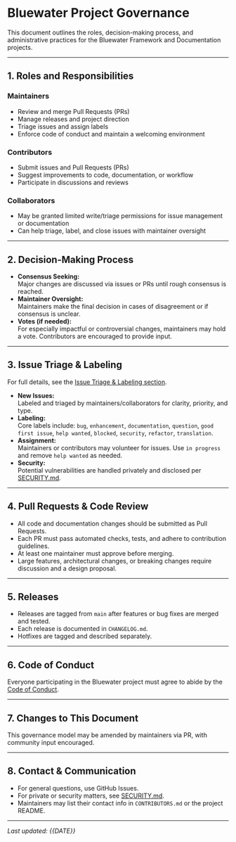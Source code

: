# Bluewater Project Governance

This document outlines the roles, decision-making process, and administrative practices for the Bluewater Framework and Documentation projects.

---

## 1. Roles and Responsibilities

### **Maintainers**
- Review and merge Pull Requests (PRs)
- Manage releases and project direction
- Triage issues and assign labels
- Enforce code of conduct and maintain a welcoming environment

### **Contributors**
- Submit issues and Pull Requests (PRs)
- Suggest improvements to code, documentation, or workflow
- Participate in discussions and reviews

### **Collaborators**
- May be granted limited write/triage permissions for issue management or documentation
- Can help triage, label, and close issues with maintainer oversight

---

## 2. Decision-Making Process

- **Consensus Seeking:**  
  Major changes are discussed via issues or PRs until rough consensus is reached.
- **Maintainer Oversight:**  
  Maintainers make the final decision in cases of disagreement or if consensus is unclear.
- **Votes (if needed):**  
  For especially impactful or controversial changes, maintainers may hold a vote. Contributors are encouraged to provide input.

---

## 3. Issue Triage & Labeling

For full details, see the [Issue Triage & Labeling section](./CONTRIBUTING.md).

- **New Issues:**  
  Labeled and triaged by maintainers/collaborators for clarity, priority, and type.
- **Labeling:**  
  Core labels include: `bug`, `enhancement`, `documentation`, `question`, `good first issue`, `help wanted`, `blocked`, `security`, `refactor`, `translation`.
- **Assignment:**  
  Maintainers or contributors may volunteer for issues. Use `in progress` and remove `help wanted` as needed.
- **Security:**  
  Potential vulnerabilities are handled privately and disclosed per [SECURITY.md](./SECURITY.md).

---

## 4. Pull Requests & Code Review

- All code and documentation changes should be submitted as Pull Requests.
- Each PR must pass automated checks, tests, and adhere to contribution guidelines.
- At least one maintainer must approve before merging.
- Large features, architectural changes, or breaking changes require discussion and a design proposal.

---

## 5. Releases

- Releases are tagged from `main` after features or bug fixes are merged and tested.
- Each release is documented in `CHANGELOG.md`.
- Hotfixes are tagged and described separately.

---

## 6. Code of Conduct

Everyone participating in the Bluewater project must agree to abide by the [Code of Conduct](./CODE_OF_CONDUCT.md).

---

## 7. Changes to This Document

This governance model may be amended by maintainers via PR, with community input encouraged.

---

## 8. Contact & Communication

- For general questions, use GitHub Issues.
- For private or security matters, see [SECURITY.md](./SECURITY.md).
- Maintainers may list their contact info in `CONTRIBUTORS.md` or the project README.

---

*Last updated: {{DATE}}*
